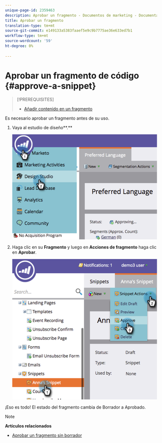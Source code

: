 ```yaml
---
unique-page-id: 2359463
description: Aprobar un fragmento - Documentos de marketing - Documentación del producto
title: Aprobar un fragmento
translation-type: tm+mt
source-git-commit: e149133a5383faaef5e9c9b7775ae36e633ed7b1
workflow-type: tm+mt
source-wordcount: '59'
ht-degree: 0%

---
```



# Aprobar un fragmento de código {#approve-a-snippet}

>[!PREREQUISITES]
>
>* [Añadir contenido en un fragmento](add-content-to-a-snippet.md)

>



Es necesario aprobar un fragmento antes de su uso.

1. Vaya al estudio de diseño**.**

   ![](assets/image2014-9-16-8-3a55-3a15.png)

1. Haga clic en su **Fragmento** y luego en **Acciones de fragmento** haga clic en **Aprobar**.

   ![](assets/image2014-9-16-8-3a55-3a24.png)

¡Eso es todo! El estado del fragmento cambia de Borrador a Aprobado.

>[!NOTE]
>
>**Artículos relacionados**
>
>* [Aprobar un fragmento sin borrador](approve-a-snippet-with-no-draft.md)

>




